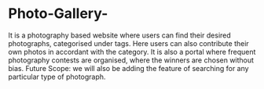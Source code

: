 # Photo-Gallery-
It is a photography based website where users can find their desired photographs, categorised under tags. Here users can also contribute their own photos in accordant with the category. It is also a portal where frequent photography contests are organised, where the winners are chosen without bias.    Future Scope:  we will also be adding the feature of searching         for  any particular type of photograph.
